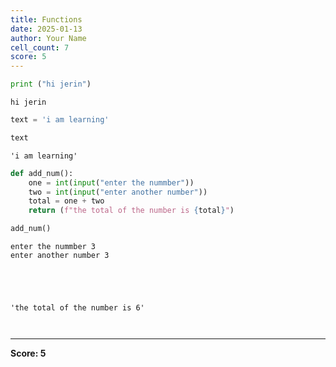 ```yaml
---
title: Functions
date: 2025-01-13
author: Your Name
cell_count: 7
score: 5
---
```


```python
print ("hi jerin")
```

    hi jerin



```python
text = 'i am learning'
```


```python
text
```




    'i am learning'




```python
def add_num():
    one = int(input("enter the nummber"))
    two = int(input("enter another number"))
    total = one + two
    return (f"the total of the number is {total}")
```


```python
add_num()
```

    enter the nummber 3
    enter another number 3





    'the total of the number is 6'




```python

```


```python

```


---
**Score: 5**